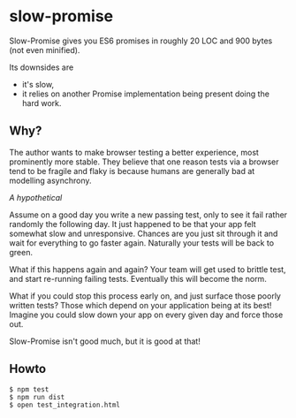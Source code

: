 # slow-promise
Slow-Promise gives you ES6 promises in roughly 20 LOC and 900 bytes (not even minified).

Its downsides are

* it's slow,
* it relies on another Promise implementation being present doing the hard work.

## Why?

The author wants to make browser testing a better experience, most prominently
more stable. They believe that one reason tests via a browser tend to be fragile
and flaky is because humans are generally bad at modelling asynchrony.

*A hypothetical*

Assume on a good day you write a new passing test, only to see it fail rather
randomly the following day. It just happened to be that your app felt
somewhat slow and unresponsive. Chances are you just sit through it and wait for
everything to go faster again. Naturally your tests will be back to green.

What if this happens again and again? Your team will get used to brittle test,
and start re-running failing tests. Eventually this will become the norm.

What if you could stop this process early on, and just surface those poorly
written tests? Those which depend on your application being at its best!
Imagine you could slow down your app on every given day and force those out.

Slow-Promise isn't good much, but it is good at that!

## Howto

    $ npm test
    $ npm run dist
    $ open test_integration.html
